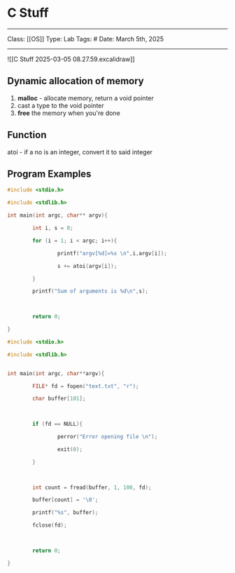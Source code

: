 # C Stuff
___
Class: [[OS]]
Type: Lab
Tags: # 
Date: March 5th, 2025
___

![[C Stuff 2025-03-05 08.27.59.excalidraw]]
## Dynamic allocation of memory
1. **malloc** - allocate memory, return a void pointer
2. cast a type to the void pointer 
3. **free** the memory when you're done

## Function
atoi - if a no is an integer, convert it to said integer

## Program Examples
```c
#include <stdio.h>

#include <stdlib.h>

int main(int argc, char** argv){

        int i, s = 0;

        for (i = 1; i < argc; i++){

                printf("argv[%d]=%s \n",i,argv[i]);

                s += atoi(argv[i]);

        }

        printf("Sum of arguments is %d\n",s);

  

        return 0;

}
```

```c
#include <stdio.h>

#include <stdlib.h>


int main(int argc, char**argv){

        FILE* fd = fopen("text.txt", "r");

        char buffer[101];

  

        if (fd == NULL){

                perror("Error opening file \n");

                exit(0);

        }

  

        int count = fread(buffer, 1, 100, fd);

        buffer[count] = '\0';

        printf("%s", buffer);

        fclose(fd);

  

        return 0;

}
```